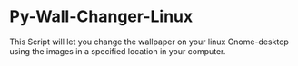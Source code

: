 # Py-Wall-Changer-Linux
This Script will let you change the wallpaper on your linux Gnome-desktop using the images in a specified location in your computer.
